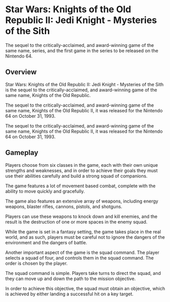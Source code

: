 # Star Wars: Knights of the Old Republic II: Jedi Knight - Mysteries of the Sith

The sequel to the critically-acclaimed, and award-winning game of the same name, series, and the first game in the series to be released on the Nintendo 64.

## Overview

Star Wars: Knights of the Old Republic II: Jedi Knight - Mysteries of the Sith is the sequel to the critically-acclaimed, and award-winning game of the same name, Knights of the Old Republic.  
  

The sequel to the critically-acclaimed, and award-winning game of the same name, Knights of the Old Republic II, it was released for the Nintendo 64 on October 31, 1993.  
  
The sequel to the critically-acclaimed, and award-winning game of the same name, Knights of the Old Republic II, it was released for the Nintendo 64 on October 31, 1993.  
  

## Gameplay

Players choose from six classes in the game, each with their own unique strengths and weaknesses, and in order to achieve their goals they must use their abilities carefully and build a strong squad of companions.  
  
The game features a lot of movement based combat, complete with the ability to move quickly and gracefully.  
  
The game also features an extensive array of weapons, including energy weapons, blaster rifles, cannons, pistols, and shotguns.   
   
Players can use these weapons to knock down and kill enemies, and the result is the destruction of one or more spaces in the enemy squad.   
  

While the game is set in a fantasy setting, the game takes place in the real world, and as such, players must be careful not to ignore the dangers of the environment and the dangers of battle.  
  
 Another important aspect of the game is the squad command. The player selects a squad of four, and controls them in the squad command. The order is chosen by the player.  
   
The squad command is simple. Players take turns to direct the squad, and they can move up and down the path to the mission objective.  
  
In order to achieve this objective, the squad must obtain an objective, which is achieved by either landing a successful hit on a key target.